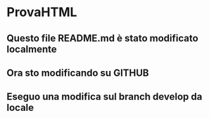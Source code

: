 # ProvaHTML

## Questo file README.md è stato modificato localmente

## Ora sto modificando su GITHUB

## Eseguo una modifica sul branch develop da locale
